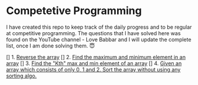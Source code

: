 # Competetive Programming
I have created this repo to keep track of the daily progress and to be regular at competitive programming.
The questions that I have solved here was found on the YouTube channel - Love Babbar and I will update the complete list, once I am done solving them. :innocent:

[] 1. [Reverse the array](https://www.geeksforgeeks.org/write-a-program-to-reverse-an-array-or-string/)
[] 2. [Find the maximum and minimum element in an array](https://www.geeksforgeeks.org/maximum-and-minimum-in-an-array/)
[] 3. [Find the "Kth" max and min element of an array](https://practice.geeksforgeeks.org/problems/kth-smallest-element/0)
[] 4. [Given an array which consists of only 0, 1 and 2. Sort the array without using any sorting algo.](https://practice.geeksforgeeks.org/problems/sort-an-array-of-0s-1s-and-2s4231/1)
